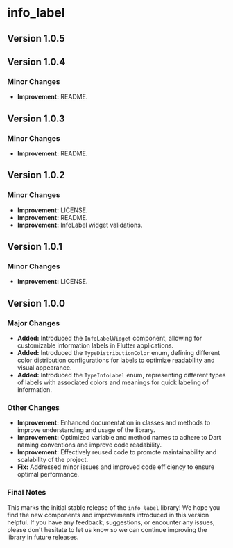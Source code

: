 # info_label

## Version 1.0.5
## Version 1.0.4
### Minor Changes
- **Improvement:** README.

## Version 1.0.3
### Minor Changes
- **Improvement:** README.


## Version 1.0.2
### Minor Changes

- **Improvement:** LICENSE.
- **Improvement:** README.
- **Improvement:** InfoLabel widget validations.


## Version 1.0.1
### Minor Changes

- **Improvement:** LICENSE.


## Version 1.0.0
### Major Changes

- **Added:** Introduced the `InfoLabelWidget` component, allowing for customizable information labels in Flutter applications.
- **Added:** Introduced the `TypeDistributionColor` enum, defining different color distribution configurations for labels to optimize readability and visual appearance.
- **Added:** Introduced the `TypeInfoLabel` enum, representing different types of labels with associated colors and meanings for quick labeling of information.

### Other Changes

- **Improvement:** Enhanced documentation in classes and methods to improve understanding and usage of the library.
- **Improvement:** Optimized variable and method names to adhere to Dart naming conventions and improve code readability.
- **Improvement:** Effectively reused code to promote maintainability and scalability of the project.
- **Fix:** Addressed minor issues and improved code efficiency to ensure optimal performance.

### Final Notes

This marks the initial stable release of the `info_label` library! We hope you find the new components and improvements introduced in this version helpful. If you have any feedback, suggestions, or encounter any issues, please don't hesitate to let us know so we can continue improving the library in future releases.

